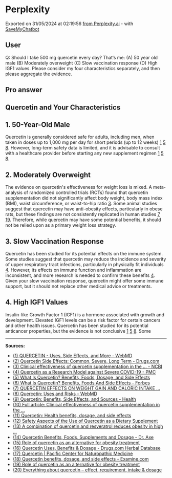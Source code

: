 # Perplexity
Exported on 31/05/2024 at 02:19:56 [from Perplexity.ai](https://www.perplexity.ai/search?q=pending&newFrontendContextUUID=b37d33ca-e80b-42ae-8b3a-1154e2507fb0) - with [SaveMyChatbot](https://save.hugocollin.com)

## User
Q: Should I take 500 mg quercetin every day? That‘s me:
(A) 50 year old male
(B) Moderately overweight
(C) Slow vaccination response
(D) High IGF1 values.
Please consider my four characteristics separately, and then please aggregate the evidence.

## Pro answer
Quercetin and Your Characteristics
----------------------------------

1\. 50-Year-Old Male
--------------------

Quercetin is generally considered safe for adults, including men, when taken in doses up to 1,000 mg per day for short periods (up to 12 weeks)  [1](https://www.webmd.com/vitamins/ai/ingredientmono-294/quercetin) [5](https://www.healthline.com/nutrition/quercetin) [8](https://www.webmd.com/vitamins-and-supplements/quercetin-uses-and-risks). However, long-term safety data is limited, and it is advisable to consult with a healthcare provider before starting any new supplement regimen  [1](https://www.webmd.com/vitamins/ai/ingredientmono-294/quercetin) [5](https://www.healthline.com/nutrition/quercetin) [8](https://www.webmd.com/vitamins-and-supplements/quercetin-uses-and-risks).

2\. Moderately Overweight
-------------------------

The evidence on quercetin's effectiveness for weight loss is mixed. A meta\-analysis of randomized controlled trials (RCTs) found that quercetin supplementation did not significantly affect body weight, body mass index (BMI), waist circumference, or waist-to-hip ratio  [3](https://www.ncbi.nlm.nih.gov/pmc/articles/PMC6497115/). Some animal studies suggest that quercetin may have anti-obesity effects, particularly in obese rats, but these findings are not consistently replicated in human studies  [7](https://www.ncbi.nlm.nih.gov/pmc/articles/PMC3994587/) [19](https://www.sciencedirect.com/science/article/abs/pii/S0308814615001715). Therefore, while quercetin may have some potential benefits, it should not be relied upon as a primary weight loss strategy.

3\. Slow Vaccination Response
-----------------------------

Quercetin has been studied for its potential effects on the immune system. Some studies suggest that quercetin may reduce the incidence and severity of upper respiratory tract infections, particularly in physically fit individuals  [4](https://www.ncbi.nlm.nih.gov/pmc/articles/PMC8510228/). However, its effects on immune function and inflammation are inconsistent, and more research is needed to confirm these benefits  [4](https://www.ncbi.nlm.nih.gov/pmc/articles/PMC8510228/). Given your slow vaccination response, quercetin might offer some immune support, but it should not replace other medical advice or treatments.

4\. High IGF1 Values
--------------------

Insulin-like Growth Factor 1 (IGF1) is a hormone associated with growth and development. Elevated IGF1 levels can be a risk factor for certain cancers and other health issues. Quercetin has been studied for its potential anticancer properties, but the evidence is not conclusive  [1](https://www.webmd.com/vitamins/ai/ingredientmono-294/quercetin) [5](https://www.healthline.com/nutrition/quercetin) [8](https://www.webmd.com/vitamins-and-supplements/quercetin-uses-and-risks). Some

---
**Sources:**
- [(1) QUERCETIN - Uses, Side Effects, and More - WebMD](https://www.webmd.com/vitamins/ai/ingredientmono-294/quercetin)
- [(2) Quercetin Side Effects: Common, Severe, Long Term - Drugs.com](https://www.drugs.com/sfx/quercetin-side-effects.html)
- [(3) Clinical effectiveness of quercetin supplementation in the ... - NCBI](https://www.ncbi.nlm.nih.gov/pmc/articles/PMC6497115/)
- [(4) Quercetin as a Research Model against Severe COVID-19 - PMC](https://www.ncbi.nlm.nih.gov/pmc/articles/PMC8510228/)
- [(5) What Is Quercetin? Benefits, Foods, Dosage, and Side Effects](https://www.healthline.com/nutrition/quercetin)
- [(6) What Is Quercetin? Benefits, Foods And Side Effects - Forbes](https://www.forbes.com/health/supplements/quercetin/)
- [(7) QUERCETIN EFFECTS ON WEIGHT GAIN AND CALORIC INTAKE ...](https://www.ncbi.nlm.nih.gov/pmc/articles/PMC3994587/)
- [(8) Quercetin: Uses and Risks - WebMD](https://www.webmd.com/vitamins-and-supplements/quercetin-uses-and-risks)
- [(9) Quercetin: Benefits, Side Effects, and Sources - Health](https://www.health.com/quercetin-health-benefits-6825553)
- [(10) Full article: Clinical effectiveness of quercetin supplementation in the ...](https://www.tandfonline.com/doi/full/10.2147/DMSO.S199830)
- [(11) Quercetin: Health benefits, dosage, and side effects](https://www.medicalnewstoday.com/articles/324170)
- [(12) Safety Aspects of the Use of Quercetin as a Dietary Supplement](https://pubmed.ncbi.nlm.nih.gov/29127724/)
- [(13) A combination of quercetin and resveratrol reduces obesity in high ...](https://pubs.rsc.org/en/content/articlelanding/2017/fo/c7fo01383c)
- [(14) Quercetin Benefits, Foods, Supplements and Dosage - Dr. Axe](https://draxe.com/nutrition/quercetin/)
- [(15) Role of quercetin as an alternative for obesity treatment](https://www.researchgate.net/publication/272368163_Role_of_quercetin_as_an_alternative_for_obesity_treatment_You_are_what_you_eat)
- [(16) Quercetin Uses, Benefits & Dosage - Drugs.com Herbal Database](https://www.drugs.com/npp/quercetin.html)
- [(17) Quercetin | Pacific Center for Naturopathic Medicine](https://doctorherdmanclinic.com/resources/articles/wellness-prevention/weight-quercetin/)
- [(18) Quercetin benefits, dosage, and side effects - Examine.com](https://examine.com/supplements/quercetin/)
- [(19) Role of quercetin as an alternative for obesity treatment](https://www.sciencedirect.com/science/article/abs/pii/S0308814615001715)
- [(20) Everything about quercetin – effect, requirement, intake & dosage](https://biogena.com/en/knowledge/guide/quercetin_bba_3982999)


